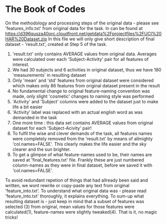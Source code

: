 # The Book of Codes

On the methodology and processing steps of the original data - please see 'features_info.txt' from original
data for the task. In can be found at https://d396qusza40orc.cloudfront.net/getdata%2Fprojectfiles%2FUCI%20HAR%20Dataset.zip 
In this file we will only give short description of final dataset - 'result.txt', created at Step 5 of the task.

1. 'result.txt' only contains AVERAGE values from original data. Averages were calculated over each 'Subject-Activity' pair for all features of interest.
2. We had 30 subjects and 6 activities in original dataset, thus we have 180 'measurements' in resulting dataset
3. Only 'mean' and 'std' features from original dataset were considered which makes only 86 features from original dataset present in the result
4. No fundamental change to original feature-naming convention was made, only slight 'cosmetic' changes to naming style was performed
5. 'Activity' and 'Subject' columns were added to the dataset just to make life a bit easier
6. 'Activity' label was replaced with an actual english word as was demanded in the task
7. One more time : this data set contains AVERAGE values from original dataset for each 'Subject-Acivity' pair!
8. To fulfil the wise and clever demands of the task, all features names were completely removed from the 'result.txt' by means of allmighty 'col.names=FALSE'. This clearly makes the life easier and the sky clearer and the sun brighter.
9. To get a glimpse of what feature-names used to be, their names are saved at 'final_features.txt' file. Frankly these are just numbered column-names as they were in final dataset, before we saved it with 'col.names=FALSE'.

To avoid redundant repetion of things that had allready been said and written, we wont rewrite or copy-paste any 
text from original 'feature_into.txt'. To understand what original data was - please read 'feature_into.txt' thoroughly,
it explains everything. To sum-up what resulting dataset is - just keep in mind that a subset of features was
selected (3) from original, mean values for those features were calculated(1), feature-names were slightly
tweaked(4). That is it, no magic tricks!